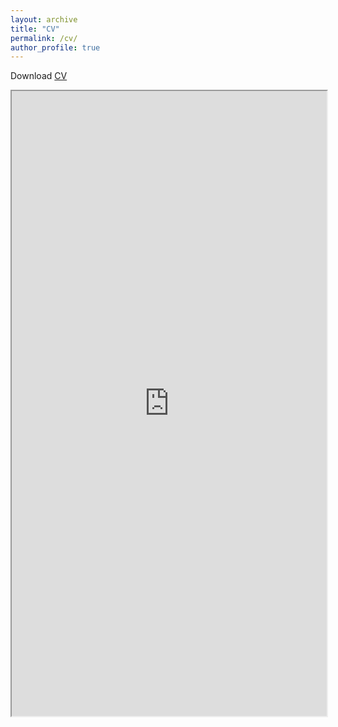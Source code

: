 ```yaml
---
layout: archive
title: "CV"
permalink: /cv/
author_profile: true
---
```


Download <a href="https://robbiemparks.github.io/files/CV_Robbie_M_Parks_April_2020.pdf" target="_blank">CV</a>

<html><iframe width="100%" height="1000" src="https://robbiemparks.github.io/files/CV_Robbie_M_Parks_June_2020.pdf"></iframe>
